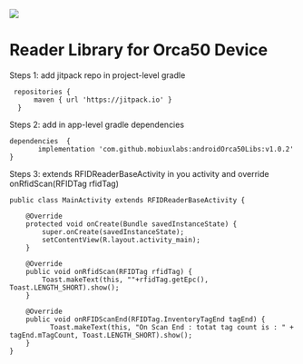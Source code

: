 [![](https://jitpack.io/v/mobiuxlabs/androidOrca50Libs.svg)](https://jitpack.io/#mobiuxlabs/androidOrca50Libs)


# Reader Library for Orca50 Device

Steps 1: add jitpack repo in project-level gradle
   
     repositories {
          maven { url 'https://jitpack.io' }
      } 

Steps 2: add in app-level gradle dependencies

    dependencies  {
 	       implementation 'com.github.mobiuxlabs:androidOrca50Libs:v1.0.2'
    }
    
Steps 3: extends RFIDReaderBaseActivity in you activity and override onRfidScan(RFIDTag rfidTag)

    public class MainActivity extends RFIDReaderBaseActivity {
   
        @Override
        protected void onCreate(Bundle savedInstanceState) {
            super.onCreate(savedInstanceState);
            setContentView(R.layout.activity_main); 
        }
    
        @Override
        public void onRfidScan(RFIDTag rfidTag) {
            Toast.makeText(this, ""+rfidTag.getEpc(), Toast.LENGTH_SHORT).show(); 
        }
        
        @Override
        public void onRFIDScanEnd(RFIDTag.InventoryTagEnd tagEnd) {
              Toast.makeText(this, "On Scan End : totat tag count is : " + tagEnd.mTagCount, Toast.LENGTH_SHORT).show();
        }    
    }
